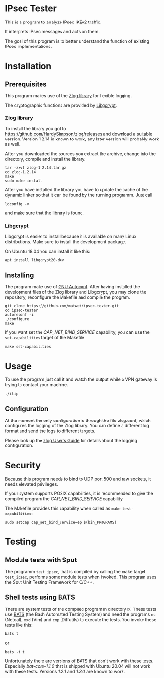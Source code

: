 
# IPsec Tester

This is a program to analyze IPsec IKEv2 traffic.

It interprets IPsec messages and acts on them.

The goal of this program is
to better understand the function of existing IPsec implementations.

# Installation

## Prerequisites

This program makes use of the [Zlog library][zlog] for flexible logging.

The cryptographic functions are provided by [Libgcrypt][libgcrypt].

### Zlog library

To install the library you got to
https://github.com/HardySimpson/zlog/releases
and download a suitable version.
Version 1.2.14 is known to work,
any later version will probably work as well.

After you downloaded the sources
you extract the archive,
change into the directory,
compile and install the library.

    tar -zxvf zlog-1.2.14.tar.gz
    cd zlog-1.2.14
    make
    sudo make install

After you have installed the library
you have to update the cache of the dynamic linker
so that it can be found by the running programm.
Just call

    ldconfig -v

and make sure that the library is found.

### Libgcrypt

Libgcrypt is easier to install
because it is available on many Linux distributions.
Make sure to install the development package.

On Ubuntu 18.04 you can install it like this:

    apt install libgcrypt20-dev

## Installing

The program make use of [GNU Autoconf][autoconf].
After having installed the development files
of the Zlog library and Libgcrypt,
you may clone the repository,
reconfigure the Makefile and compile the program.

    git clone https://github.com/matwei/ipsec-tester.git
    cd ipsec-tester
    autoreconf -i
    ./configure
    make

If you want set the *CAP_NET_BIND_SERVICE* capability,
you can use the `set-capabilities` target of the Makefile

    make set-capabilities

# Usage

To use the program just call it
and watch the output while a VPN gateway is trying
to contact your machine.

    ./itip

## Configuration

At the moment the only configuration is through the file zlog.conf,
which configures the logging of the Zlog library.
You can define a different log format and send the logs to different targets.

Please look up the [zlog User's Guide][zlogug]
for details about the logging configuration.

# Security

Because this program needs to bind to UDP port 500 and raw sockets,
it needs elevated privileges.

If your system supports POSIX capabilities,
it is recommended to give the compiled program
the *CAP_NET_BIND_SERVICE* capability.

The Makefile provides this capability
when called as `make test-capabilities`:

    sudo setcap cap_net_bind_service=ep $(bin_PROGRAMS)

# Testing

## Module tests with Sput

The programm `test_ipsec`,
that is compiled by calling the make target `test_ipsec`,
performs some module tests when invoked.
This program uses the [Sput Unit Testing Framework for C/C++][sput].

## Shell tests using BATS

There are system tests of the compiled program in directory *t/*.
These tests use [BATS][] (the Bash Automated Testing System)
and need the programs `nc` (Netcat), `xxd` (Vim) and `cmp` (Diffutils)
to execute the tests.
You invoke these tests like this:

    bats t

or

    bats -t t

Unfortunately there are versions of BATS that don't work with these tests.
Especially *bat-core-1.1.0* that is shipped with Ubuntu 20.04
will not work with these tests. Versions *1.2.1* and *1.3.0* are known to work.

[autoconf]: https://www.gnu.org/software/autoconf/
[BATS]: https://github.com/bats-core/bats-core
[libgcrypt]: https://gnupg.org/software/libgcrypt/
[sput]: https://www.use-strict.de/sput-unit-testing/
[zlog]: https://hardysimpson.github.io/zlog/
[zlogug]: http://hardysimpson.github.io/zlog/UsersGuide-EN.html

